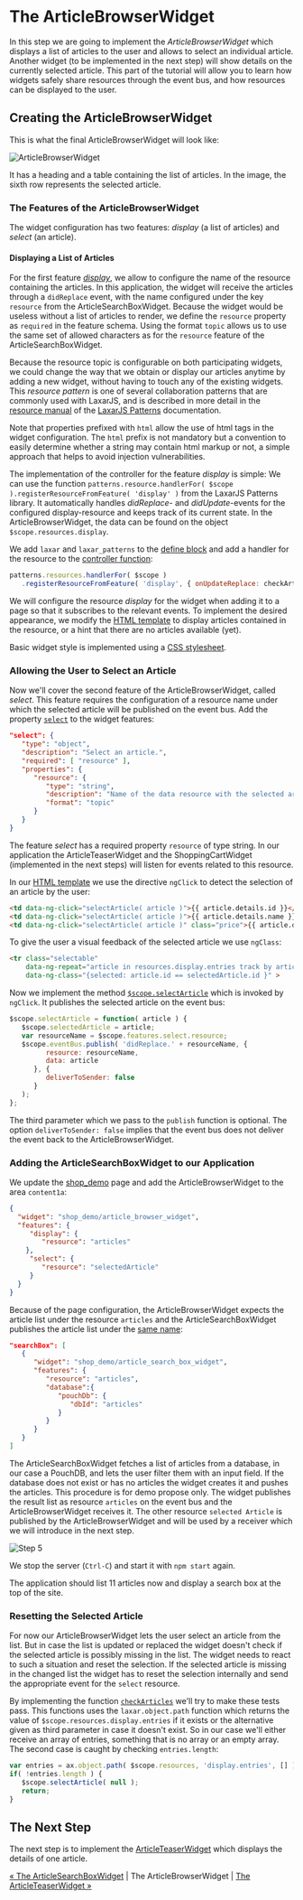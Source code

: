 # The ArticleBrowserWidget

In this step we are going to implement the _ArticleBrowserWidget_ which displays a list of articles to the user and allows to select an individual article.
Another widget (to be implemented in the next step) will show details on the currently selected article.
This part of the tutorial will allow you to learn how widgets safely share resources through the event bus, and how resources can be displayed to the user.


## Creating the ArticleBrowserWidget

This is what the final ArticleBrowserWidget will look like:

![ArticleBrowserWidget](img/article_browser_widget.png)

It has a heading and a table containing the list of articles.
In the image, the sixth row represents the selected article.


### The Features of the ArticleBrowserWidget

The widget configuration has two features: *display* (a list of articles) and *select* (an article).


#### Displaying a List of Articles

For the first feature [*display*](../../includes/widgets/shop_demo/article_browser_widget/widget.json#L20), we allow to configure the name of the resource containing the articles.
In this application, the widget will receive the articles through a `didReplace` event, with the name configured under the key `resource` from the ArticleSearchBoxWidget.
Because the widget would be useless without a list of articles to render, we define the `resource` property as `required` in the feature schema.
Using the format `topic` allows us to use the same set of allowed characters as for the `resource` feature of the ArticleSearchBoxWidget.

Because the resource topic is configurable on both participating widgets, we could change the way that we obtain or display our articles anytime by adding a new widget, without having to touch any of the existing widgets.
This _resource pattern_ is one of several collaboration patterns that are commonly used with LaxarJS, and is described in more detail in the [resource manual](https://github.com/LaxarJS/laxar_patterns/blob/master/docs/patterns/resources.md#resource-patterns) of the [LaxarJS Patterns](https://github.com/LaxarJS/laxar_patterns) documentation.

Note that properties prefixed with `html` allow the use of html tags in the widget configuration.
The `html` prefix is not mandatory but a convention to easily determine whether a string may contain html markup or not, a simple approach that helps to avoid injection vulnerabilities.

The implementation of the controller for the feature *display* is simple:
We can use the function `patterns.resource.handlerFor( $scope ).registerResourceFromFeature( 'display' )` from the LaxarJS Patterns library.
It automatically handles _didReplace-_ and _didUpdate_-events for the configured display-resource and keeps track of its current state.
In the ArticleBrowserWidget, the data can be found on the object `$scope.resources.display`.

We add `laxar` and `laxar_patterns` to the [define block](../../includes/widgets/shop_demo/article_browser_widget/article_browser_widget.js#L8) and add a handler for the resource to the [controller function](../../includes/widgets/shop_demo/article_browser_widget/article_browser_widget.js#L26):
```javascript
patterns.resources.handlerFor( $scope )
   .registerResourceFromFeature( 'display', { onUpdateReplace: checkArticles } );
```

We will configure the resource *display* for the widget when adding it to a page so that it subscribes to the relevant events.
To implement the desired appearance, we modify the [HTML template](../../includes/widgets/shop_demo/article_browser_widget/default.theme/article_browser_widget.html) to display articles contained in the resource, or a hint that there are no articles available (yet).

Basic widget style is implemented using a [CSS stylesheet](../../includes/widgets/shop_demo/article_browser_widget/default.theme/css/article_browser_widget.css).


### Allowing the User to Select an Article

Now we'll cover the second feature of the ArticleBrowserWidget, called *select*.
This feature requires the configuration of a resource name under which the selected article will be published on the event bus.
Add the property [`select`](../../includes/widgets/shop_demo/article_browser_widget/widget.json#L53) to the widget features:

```json
"select": {
   "type": "object",
   "description": "Select an article.",
   "required": [ "resource" ],
   "properties": {
      "resource": {
         "type": "string",
         "description": "Name of the data resource with the selected article.",
         "format": "topic"
      }
   }
}
```

The feature *select* has a required property `resource` of type string.
In our application the ArticleTeaserWidget and the ShoppingCartWidget (implemented in the next steps) will listen for events related to this resource.

In our [HTML template](../../includes/widgets/shop_demo/article_browser_widget/default.theme/article_browser_widget.html#L25) we use the directive `ngClick` to detect the selection of an article by the user:

```html
<td data-ng-click="selectArticle( article )">{{ article.details.id }}</td>
<td data-ng-click="selectArticle( article )">{{ article.details.name }}</td>
<td data-ng-click="selectArticle( article )" class="price">{{ article.details.price | currency : "€ " }}</td>
```

To give the user a visual feedback of the selected article we use `ngClass`:

```html
<tr class="selectable"
    data-ng-repeat="article in resources.display.entries track by article.id"
    data-ng-class="{selected: article.id == selectedArticle.id }" >
```

Now we implement the method [`$scope.selectArticle`](../../includes/widgets/shop_demo/article_browser_widget/article_browser_widget.js) which is invoked by `ngClick`.
It publishes the selected article on the event bus:

```javascript
$scope.selectArticle = function( article ) {
   $scope.selectedArticle = article;
   var resourceName = $scope.features.select.resource;
   $scope.eventBus.publish( 'didReplace.' + resourceName, {
         resource: resourceName,
         data: article
      }, {
         deliverToSender: false
      }
   );
};
```

The third parameter which we pass to the `publish` function is optional.
The option `deliverToSender: false` implies that the event bus does not deliver the event back to the ArticleBrowserWidget.


### Adding the ArticleSearchBoxWidget to our Application

We update the [shop_demo](../../application/pages/shop_demo.json#L39) page and add the ArticleBrowserWidget to the area `content1a`:

```json
{
  "widget": "shop_demo/article_browser_widget",
  "features": {
     "display": {
        "resource": "articles"
    },
     "select": {
        "resource": "selectedArticle"
     }
  }
}
```

Because of the page configuration, the ArticleBrowserWidget expects the article list under the resource `articles` and the ArticleSearchBoxWidget publishes the article list under the [same name](../../application/pages/shop_demo.json#L29):

```json
"searchBox": [
   {
      "widget": "shop_demo/article_search_box_widget",
      "features": {
         "resource": "articles",
         "database":{
            "pouchDb": {
               "dbId": "articles"
            }
         }
      }
   }
]
```


The ArticleSearchBoxWidget fetches a list of articles from a database, in our case a PouchDB, and lets the user filter them with an input field.
If the database does not exist or has no articles the widget creates it and pushes the articles.
This procedure is for demo propose only.
The widget publishes the result list as resource `articles` on the event bus and the ArticleBrowserWidget receives it.
The other resource `selected Article` is published by the ArticleBrowserWidget and will be used by a receiver which we will introduce in the next step.

![Step 5](img/step5.png)

We stop the server (`Ctrl-C`) and start it with `npm start` again.

The application should list 11 articles now and display a search box at the top of the site.


### Resetting the Selected Article

For now our ArticleBrowserWidget lets the user select an article from the list.
But in case the list is updated or replaced the widget doesn't check if the selected article is possibly missing in the list.
The widget needs to react to such a situation and reset the selection.
If the selected article is missing in the changed list the widget has to reset the selection internally and send the appropriate event for the `select` resource.

By implementing the function [`checkArticles`](../../includes/widgets/shop_demo/article_browser_widget/article_browser_widget.js#L45) we'll try to make these tests pass.
This functions uses the `laxar.object.path` function which returns the value of `$scope.resources.display.entries` if it exists or the alternative given as third parameter in case it doesn't exist.
So in our case we'll either receive an array of entries, something that is no array or an empty array.
The second case is caught by checking `entries.length`:

```javascript
var entries = ax.object.path( $scope.resources, 'display.entries', [] );
if( !entries.length ) {
   $scope.selectArticle( null );
   return;
}
```


## The Next Step

The next step is to implement the [ArticleTeaserWidget](06_article_teaser_widget.md) which displays the details of one article.

[« The ArticleSearchBoxWidget](04_article_search_box_widget.md) | The ArticleBrowserWidget | [The ArticleTeaserWidget »](06_article_teaser_widget.md)
